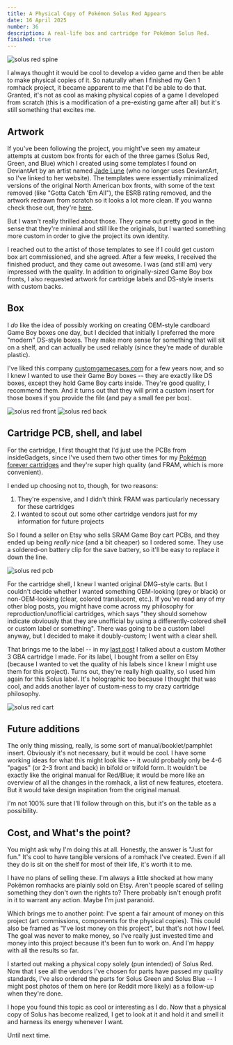 ```yaml
---
title: A Physical Copy of Pokémon Solus Red Appears
date: 16 April 2025
number: 36
description: A real-life box and cartridge for Pokémon Solus Red.
finished: true
---
```


![solus red spine](../assets/images/physical-solus/solus-red-spine.jpeg "solus red spine")

I always thought it would be cool to develop a video game and then be able to make physical copies of it. So naturally when I finished my Gen 1 romhack project, it became apparent to me that I'd be able to do that. Granted, it's not as cool as making physical copies of a game I developed from scratch (this is a modification of a pre-existing game after all) but it's still something that excites me.

## Artwork

If you've been following the project, you might've seen my amateur attempts at custom box fronts for each of the three games (Solus Red, Green, and Blue) which I created using some templates I found on DeviantArt by an artist named [Jade Lune](https://systemrift.com/) (who no longer uses DeviantArt, so I've linked to her website). The templates were essentially minimalized versions of the original North American box fronts, with some of the text removed (like "Gotta Catch 'Em All"), the ESRB rating removed, and the artwork redrawn from scratch so it looks a lot more clean. If you wanna check those out, they're [here](https://github.com/Dechrissen/poke-solus-rgb/tree/master/physical/old).

But I wasn't really thrilled about those. They came out pretty good in the sense that they're minimal and still like the originals, but I wanted something more custom in order to give the project its own identity.

I reached out to the artist of those templates to see if I could get custom box art commissioned, and she agreed. After a few weeks, I received the finished product, and they came out awesome. I was (and still am) very impressed with the quality. In addition to originally-sized Game Boy box fronts, I also requested artwork for cartridge labels and DS-style inserts with custom backs.

## Box

I _do_ like the idea of possibly working on creating OEM-style cardboard Game Boy boxes one day, but I decided that initially I preferred the more "modern" DS-style boxes. They make more sense for something that will sit on a shelf, and can actually be used reliably (since they're made of durable plastic).

I've liked this company [customgamecases.com](https://www.customgamecases.com/) for a few years now, and so I knew I wanted to use their Game Boy boxes -- they are exactly like DS boxes, except they hold Game Boy carts inside. They're good quality, I recommend them. And it turns out that they will print a custom insert for those boxes if you provide the file (and pay a small fee per box).

![solus red front](../assets/images/physical-solus/solus-red-front.jpeg "solus red front")
![solus red back](../assets/images/physical-solus/solus-red-back.jpeg "solus red back")

## Cartridge PCB, shell, and label

For the cartridge, I first thought that I'd just use the PCBs from insideGadgets, since I've used them two other times for my [Pokémon forever cartridges](https://www.derekandersen.net/blog/pokemon-forever-cartridges) and they're super high quality (and FRAM, which is more convenient).

I ended up choosing not to, though, for two reasons:
1. They're expensive, and I didn't think FRAM was particularly necessary for these cartridges
2. I wanted to scout out some other cartridge vendors just for my information for future projects

So I found a seller on Etsy who sells SRAM Game Boy cart PCBs, and they ended up being _really nice_ (and a bit cheaper) so I ordered some. They use a soldered-on battery clip for the save battery, so it'll be easy to replace it down the line.

![solus red pcb](../assets/images/physical-solus/solus-red-pcb.jpeg "solus red pcb")

For the cartridge shell, I knew I wanted original DMG-style carts. But I couldn't decide whether I wanted something OEM-looking (grey or black) or non-OEM-looking (clear, colored translucent, etc.). If you've read any of my other blog posts, you might have come across my philosophy for reproduction/unofficial cartridges, which says "they should somehow indicate obviously that they are unofficial by using a differently-colored shell or custom label or something". There was going to be a custom label anyway, but I decided to make it doubly-custom; I went with a clear shell.

That brings me to the label -- in my [last post](https://www.derekandersen.net/blog/mother-3-cartridge) I talked about a custom Mother 3 GBA cartridge I made. For its label, I bought from a seller on Etsy (because I wanted to vet the quality of his labels since I knew I might use them for this project). Turns out, they're really high quality, so I used him again for this Solus label. It's holographic too because I thought that was cool, and adds another layer of custom-ness to my crazy cartridge philosophy.

![solus red cart](../assets/images/physical-solus/solus-red-cart.jpeg "solus red cart")

## Future additions

The only thing missing, really, is some sort of manual/booklet/pamphlet insert. Obviously it's not necessary, but it would be cool. I have some working ideas for what this might look like -- it would probably only be 4-6 "pages" (or 2-3 front and back) in bifold or trifold form. It wouldn't be exactly like the original manual for Red/Blue; it would be more like an overview of all the changes in the romhack, a list of new features, etcetera. But it would take design inspiration from the original manual.

I'm not 100% sure that I'll follow through on this, but it's on the table as a possibility.

## Cost, and What's the point?

You might ask why I'm doing this at all. Honestly, the answer is "Just for fun." It's cool to have tangible versions of a romhack I've created. Even if all they do is sit on the shelf for most of their life, it's worth it to me.

I have no plans of selling these. I'm always a little shocked at how many Pokémon romhacks are plainly sold on Etsy. Aren't people scared of selling something they don't own the rights to? There probably isn't enough profit in it to warrant any action. Maybe I'm just paranoid.

Which brings me to another point: I've spent a fair amount of money on this project (art commissions, components for the physical copies). This could also be framed as "I've lost money on this project", but that's not how I feel. The goal was never to make money, so I've really just invested time and money into this project because it's been fun to work on. And I'm happy with all the results so far.

I started out making a physical copy solely (pun intended) of Solus Red. Now that I see all the vendors I've chosen for parts have passed my quality standards, I've also ordered the parts for Solus Green and Solus Blue -- I might post photos of them on here (or Reddit more likely) as a follow-up when they're done.

I hope you found this topic as cool or interesting as I do. Now that a physical copy of Solus has become realized, I get to look at it and hold it and smell it and harness its energy whenever I want.

Until next time.